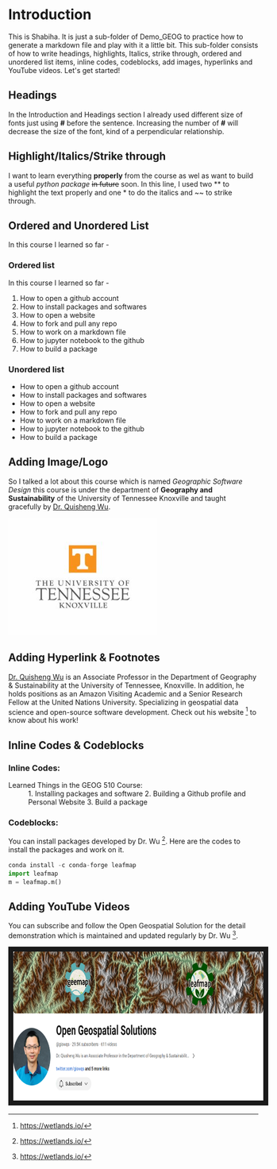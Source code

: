 # Introduction
This is Shabiha. It is just a sub-folder of Demo_GEOG to practice how to generate a markdown file and play with it a little bit. This sub-folder consists of how to write headings, highlights, Italics, strike through, ordered and unordered list items, inline codes, codeblocks, add images, hyperlinks and YouTube videos. Let's get started!

## Headings
In the Introduction and Headings section I already used different size of fonts just using **#** before the sentence. Increasing the number of **#** will decrease the size of the font, kind of a perpendicular relationship.

## Highlight/Italics/Strike through
I want to learn everything **properly** from the course as wel as want to build a useful *python package* ~~in future~~ soon. In this line, I used two ** to highlight the text properly and one * to do the italics and ~~ to strike through.

## Ordered and Unordered List
In this course I learned so far -

### Ordered list
In this course I learned so far -
1. How to open a github account
2. How to install packages and softwares
3. How to open a website
4. How to fork and pull any repo
5. How to work on a markdown file
6. How to jupyter notebook to the github
7. How to build a package

### Unordered list
- How to open a github account
- How to install packages and softwares
- How to open a website
- How to fork and pull any repo
- How to work on a markdown file
- How to jupyter notebook to the github
- How to build a package

## Adding Image/Logo
So I talked a lot about this course which is named *Geographic Software Design* this course is under the department of **Geography and Sustainability** of the University of Tennessee Knoxville and taught gracefully by [Dr. Quisheng Wu](https://wetlands.io/).

![alt text](<University - CenteredLogo (CMYK).jpg>)

## Adding Hyperlink & Footnotes
[Dr. Quisheng Wu](https://faculty.utk.edu/Qiusheng.Wu) is an Associate Professor in the Department of Geography & Sustainability at the University of Tennessee, Knoxville. In addition, he holds positions as an Amazon Visiting Academic and a Senior Research Fellow at the United Nations University. Specializing in geospatial data science and open-source software development. Check out his website [^1] to know about his work!

[^1]: https://wetlands.io/

## Inline Codes & Codeblocks
### Inline Codes:

<dl>
  <dt>Learned Things in the GEOG 510 Course:</dt>
  <dd>1. Installing packages and software
  2. Building a Github profile and Personal Website
  3. Build a package </dd>

  ### Codeblocks:
You can install packages developed by Dr. Wu [^1]. Here are the codes to install the packages and work on it.

```Python
conda install -c conda-forge leafmap
import leafmap
m = leafmap.m()
```

## Adding YouTube Videos
You can subscribe and follow the Open Geospatial Solution for the detail demonstration which is maintained and updated regularly by Dr. Wu [^1].

<a href="https://www.youtube.com/@giswqs
" target="_blank"><img src="Open Geospatial Solutions.png" 
alt="Open Geospatial Solutions" width="620" height="300" border="10" /></a>